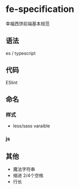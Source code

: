 # fe-specification
幸福西饼前端基本规范

## 语法

es / typescript

## 代码

ESlint

## 命名

### 样式

- less/sass varaible
### js

## 其他

- 魔法字符串
- 缩进 2/4个空格
- 行长